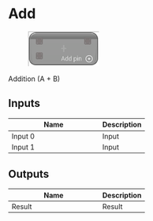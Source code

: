# Add

<div align="left" data-full-width="false">

<figure><img src="../../../../.gitbook/assets/Add.png" alt=""><figcaption></figcaption></figure>

</div>

Addition (A + B)

## Inputs

<table><thead><tr><th width="170">Name</th><th>Description</th></tr></thead><tbody><tr><td>Input 0</td><td>Input</td></tr><tr><td>Input 1</td><td>Input</td></tr></tbody></table>

## Outputs

<table><thead><tr><th width="170">Name</th><th>Description</th></tr></thead><tbody><tr><td>Result</td><td>Result</td></tr></tbody></table>
